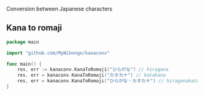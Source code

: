 Conversion between Japanese characters

## Kana to romaji
```go
package main

import "github.com/MyNihongo/kanaconv"

func main() {
	res, err := kanaconv.KanaToRomaji("ひらがな") // hiragana
	res, err = kanaconv.KanaToRomaji("カタカナ") // katakana
	res, err = kanaconv.KanaToRomaji("ひらがな・カタカナ") // hiraganakatakana
}
```
